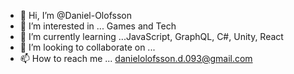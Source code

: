 - 👋 Hi, I’m @Daniel-Olofsson
- 👀 I’m interested in ... Games and Tech
- 🌱 I’m currently learning ...JavaScript, GraphQL, C#, Unity, React
- 💞️ I’m looking to collaborate on ... 
- 📫 How to reach me ... danielolofsson.d.093@gmail.com

<!---
Daniel-Olofsson/Daniel-Olofsson is a ✨ special ✨ repository because its `README.md` (this file) appears on your GitHub profile.
You can click the Preview link to take a look at your changes.
--->
